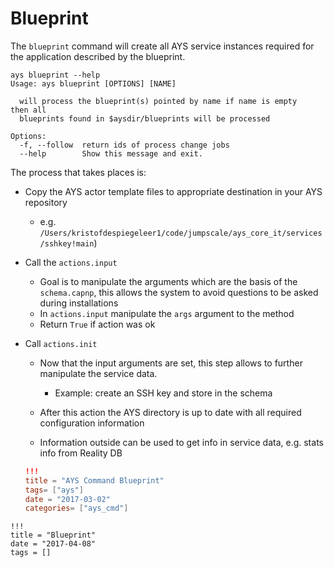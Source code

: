 # Blueprint

The `blueprint` command will create all AYS service instances required for the application described by the blueprint.

```shell
ays blueprint --help
Usage: ays blueprint [OPTIONS] [NAME]

  will process the blueprint(s) pointed by name if name is empty    then all
  blueprints found in $aysdir/blueprints will be processed

Options:
  -f, --follow  return ids of process change jobs
  --help        Show this message and exit.

```

The process that takes places is:

- Copy the AYS actor template files to appropriate destination in your AYS repository

  - e.g. `/Users/kristofdespiegeleer1/code/jumpscale/ays_core_it/services/sshkey!main`)

- Call the `actions.input`

  - Goal is to manipulate the arguments which are the basis of the `schema.capnp`, this allows the system to avoid questions to be asked during installations
  - In `actions.input` manipulate the `args` argument to the method
  - Return `True` if action was ok


- Call `actions.init`

  - Now that the input arguments are set, this step allows to further manipulate the service data.

    - Example: create an SSH key and store in the schema

  - After this action the AYS directory is up to date with all required configuration information

  - Information outside can be used to get info in service data, e.g. stats info from Reality DB


  ```toml
  !!!
  title = "AYS Command Blueprint"
  tags= ["ays"]
  date = "2017-03-02"
  categories= ["ays_cmd"]
  ```

```
!!!
title = "Blueprint"
date = "2017-04-08"
tags = []
```
